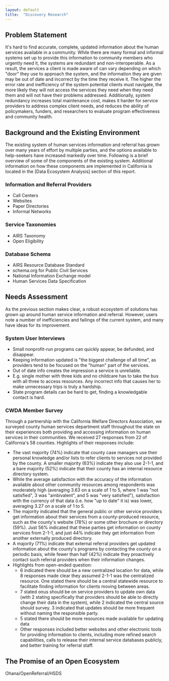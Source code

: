 ```yaml
---
layout: default
title:  "Discovery Research"
---
```


## Problem Statement
It's hard to find accurate, complete, updated information about the human services available in a community. While there are many formal and informal systems set up to provide this information to community members who urgently need it, the systems are redundant and non-interoperable. As a result, the services a client is made aware of can vary depending on which "door" they use to approach the system, and the information they are given may be out of date and incorrect by the time they receive it. The higher the error rate and inefficiency of the system potential clients must navigate, the more likely they will not access the services they need when they need them and will not have their problems addressed. Additionally, system redundancy increases total maintenance cost, makes it harder for service providers to address complex client needs, and reduces the ability of policymakers, funders, and researchers to evaluate program effectiveness and community health.

## Background and the Existing Environment
The existing system of human services information and referral has grown over many years of effort by multiple parties, and the options available to help-seekers have increased markedly over time. Following is a brief overview of some of the components of the existing system. Additional information on how these components are implemented in California is located in the [Data Ecosystem Analysis] section of this report.

### Information and Referral Providers
- Call Centers
- Websites
- Paper Directories
- Informal Networks

### Service Taxonomies
- AIRS Taxonomy
- Open Eligibility

### Database Schema
- AIRS Resource Database Standard
- schema.org for Public Civil Services
- National Information Exchange model
- Human Services Data Specification

## Needs Assessment
As the previous section makes clear, a robust ecosystem of solutions has grown up around human service information and referral. However, users note a number of inefficiencies and failings of the current system, and many have ideas for its improvement.

### System User Interviews

- Small nonprofit-run programs can quickly appear, be defunded, and disappear.
- Keeping information updated is "the biggest challenge of all time", as providers tend to be focused on the "human" part of the services.
- Out of date info creates the impression a service is unreliable.
- E.g. single mother with three kids and no childcare has to take the bus with all three to access resources. Any incorrect info that causes her to make unnecessary trips is truly a hardship.
- State program details can be hard to get, finding a knowledgable contact is hard.

### CWDA Member Survey
Through a partnership with the California Welfare Directors Association, we surveyed county human services department staff throughout the state on their experiences both providing and accessing information on human services in their communities. We received 27 responses from 22 of California's 58 counties. Highlights of their responses include:

- The vast majority (74%) indicate that county case managers use their personal knowledge and/or lists to refer clients to services not provided by the county. A smaller majority (63%) indicate they also use 2-1-1, and a bare majority (52%) indicate that their county has an internal resource directory system.
- While the average satisfaction with the accuracy of the information available about other community resources among respondents was moderately high (averaging 3.63 on a scale of 1 to 5, where 1 was "not satisfied", 3 was "ambivalent", and 5 was "very satisfied"), satisfaction with the currency of that data (i.e. how "up to date" it is) was lower, averaging 3.27 on a scale of 1 to 5.
- The majority indicated that the general public or other service providers get information about their services from a county-produced resource, such as the county's website (78%) or some other brochure or directory (59%). Just 56% indicated that these parties get information on county services from 2-1-1, and just 44% indicate they get information from another externally produced directory.
- A majority (71%) indicate that external referral providers get updated information about the county's programs by contacting the county on a periodic basis, while fewer than half (42%) indicate they proactively contact such referral providers when their information changes.
- Highlights from open-ended question:
  * 6 indicated there should be a new centralized location for data, while 8 responses made clear they assumed 2-1-1 was the centralized resource. One stated there should be a central statewide resource to facilitate finding information for clients moving between areas.
  * 7 stated onus should be on service providers to update own data (with 2 stating specifically that providers should be able to directly change their data in the system), while 2 indicated the central source should survey. 3 indicated that updates should be more frequent without naming the responsible party.
  * 5 stated there should be more resources made available for updating data
  * Other responses included better websites and other electronic tools for providing information to clients, including more refined search capabilities, calls to release their internal service databases publicly, and better training for referral staff.
  
## The Promise of an Open Ecosystem

Ohana/OpenReferral/HSDS
